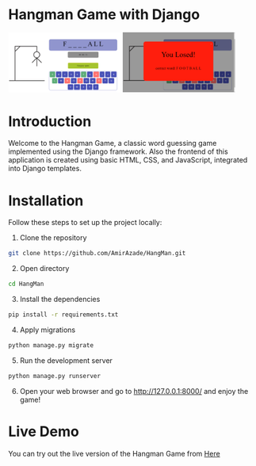 # Hangman Game with Django
<p float="center">
  <img src="images/pic1.png" alt="Game Start" width="45%" />
  <img src="images/pic2.png" alt="Correct Guess" width="45%" />
</p>

# Introduction
Welcome to the Hangman Game, a classic word guessing game implemented using the Django framework. Also the frontend of this application is created using basic HTML, CSS, and JavaScript, integrated into Django templates.

# Installation
Follow these steps to set up the project locally:

1. Clone the repository
```bash
git clone https://github.com/AmirAzade/HangMan.git
```
2. Open directory
```bash
cd HangMan
```
3. Install the dependencies
```bash
pip install -r requirements.txt
```
4. Apply migrations
```bash
python manage.py migrate
```
5. Run the development server
```bash
python manage.py runserver
```
6. Open your web browser and go to http://127.0.0.1:8000/ and enjoy the game!

# Live Demo
You can try out the live version of the Hangman Game from <a href = "https://amirazade.ir/hangman">Here</a>
